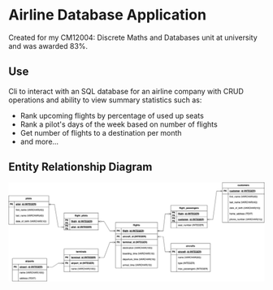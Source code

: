 # Airline Database Application

Created for my CM12004: Discrete Maths and Databases unit at university and was awarded 83%. 

## Use

Cli to interact with an SQL database for an airline company with CRUD operations and ability to view summary statistics such as:
- Rank upcoming flights by percentage of used up seats
- Rank a pilot's days of the week based on number of flights
- Get number of flights to a destination per month
- and more...

## Entity Relationship Diagram

![ERD](./ERD.png)
